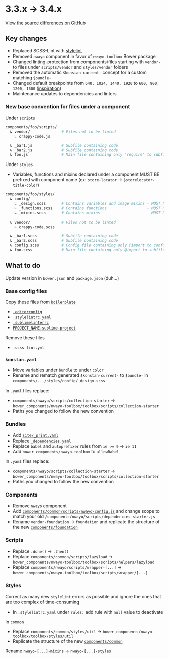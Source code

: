 # 3.3.x → 3.4.x
[View the source differences on GitHub](https://github.com/absolunet/nwayo/compare/3.3.0...3.4.0)

## Key changes
- Replaced SCSS-Lint with [stylelint](https://stylelint.io/)
- Removed `nwayo` component in favor of `nwayo-toolbox` Bower package
- Changed linting-protection from components/files starting with `vendor-` to files under `scripts/vendor` and `styles/vendor` folders
- Removed the automatic `$konstan-current-` concept for a custom matching `$bundle-`
- Changed default breakpoints from `640, 1024, 1440, 1920` to `600, 900, 1200, 1500` ([inspiration](https://medium.freecodecamp.org/the-100-correct-way-to-do-css-breakpoints-88d6a5ba1862))
- Maintenance updates to dependencies and linters

### New base convention for files under a component
Under `scripts`
```sh
components/foo/scripts/
  ↳ vendor/              # Files not to be linted
    ↳ crappy-code.js

  ↳ _bar1.js             # Subfile containing code
  ↳ _bar2.js             # Subfile containing code
  ↳ foo.js               # Main file containing only 'require' to subfiles (even if for one line of code)
```

Under `styles`
- Variables, functions and mixins declared under a component MUST BE prefixed with component name (ex: `store-locator` → `$storelocator-title-color`)

```sh
components/foo/styles/
  ↳ config/
    ↳ _design.scss       # Contains variables and image mixins - MUST NOT output any CSS
    ↳ _functions.scss    # Contains functions                  - MUST NOT output any CSS
    ↳ _mixins.scss       # Contains mixins                     - MUST NOT output any CSS

  ↳ vendor/              # Files not to be linted
    ↳ crappy-code.scss

  ↳ _bar1.scss           # Subfile containing code
  ↳ _bar2.scss           # Subfile containing code
  ↳ config.scss          # Config file containing only @import to config/ subfiles
  ↳ foo.scss             # Main file containing only @import to subfiles (even if for one line of code)
```

## What to do
Update version in `bower.json` and `package.json` (duh...)


### Base config files
Copy these files from [`boilerplate`](https://github.com/absolunet/nwayo/tree/3.4.0/boilerplate)
- [`.editorconfig`](https://github.com/absolunet/nwayo/tree/3.4.0/boilerplate/.editorconfig)
- [`.stylelintrc.yaml`](https://github.com/absolunet/nwayo/tree/3.4.0/boilerplate/.stylelintrc.yaml)
- [`.sublimelinterrc`](https://github.com/absolunet/nwayo/tree/3.4.0/boilerplate/.sublimelinterrc)
- [`PROJECT_NAME.sublime-project`](https://github.com/absolunet/nwayo/tree/3.4.0/boilerplate/PROJECT_NAME.sublime-project)

Remove these files
- `.scss-lint.yml`


### `konstan.yaml`
- Move variables under `bundle` to under `color`
- Rename and rematch generated `$konstan-current-` to `$bundle-` in `components/.../styles/config/_design.scss`

In `.yaml` files replace:
- `components/nwayo/scripts/collection-starter` → `bower_components/nwayo-toolbox/toolbox/scripts/collection-starter`
- Paths you changed to follow the new convention


### Bundles
- Add [`site/_print.yaml`](https://github.com/absolunet/nwayo/tree/3.4.0/boilerplate/bundles/site/_print.yaml)
- Replace [`_dependencies.yaml`](https://github.com/absolunet/nwayo/blob/3.4.0/boilerplate/bundles/site/_dependencies.yaml)
- Replace `babel` and `autoprefixer` rules from `ie >= 9` → `ie 11`
- Add `bower_components/nwayo-toolbox` to `allowBabel`

In `.yaml` files replace:
- `components/nwayo/scripts/collection-starter` → `bower_components/nwayo-toolbox/toolbox/scripts/collection-starter`
- Paths you changed to follow the new convention



### Components
- Remove `nwayo` component
- Add [`components/common/scripts/nwayo-config.js`](https://github.com/absolunet/nwayo/tree/3.4.0/boilerplate/components/common/scripts/nwayo-config.js) and change scope to match your old `/components/nwayo/scripts/dependencies-starter.js`
- Rename `vendor-foundation` → `foundation` and replicate the structure of the new [`components/foundation`](https://github.com/absolunet/nwayo/tree/3.4.0/boilerplate/components/foundation)



### Scripts
- Replace `.done()` → `.then()`
- Replace `components/common/scripts/lazyload` → `bower_components/nwayo-toolbox/toolbox/scripts/helpers/lazyload`
- Replace `components/nwayo/scripts/wrapper-[...]` → `bower_components/nwayo-toolbox/toolbox/scripts/wrapper/[...]`


### Styles
Correct as many new `stylelint` errors as possible and ignore the ones that are too complex of time-consuming
- In `.stylelintrc.yaml` under `rules:` add rule with `null` value to deactivate

In `common`
- Replace `components/common/styles/util` → `bower_components/nwayo-toolbox/toolbox/styles/util`
- Replicate the structure of the new [`components/common`](https://github.com/absolunet/nwayo/tree/3.4.0/boilerplate/components/common)

Rename `nwayo-[...]-mixins` → `nwayo-[...]-styles`
